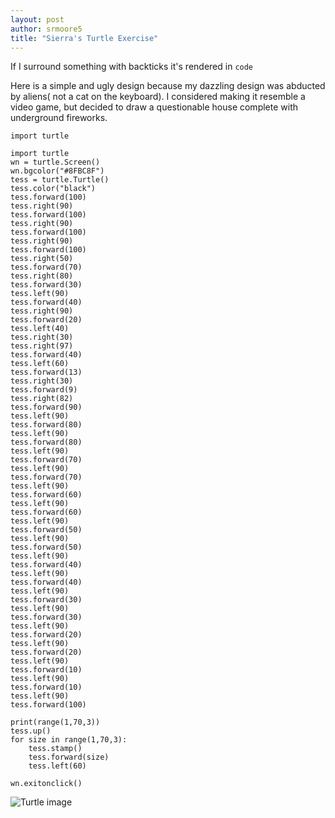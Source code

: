 ```yaml
---
layout: post
author: srmoore5
title: "Sierra's Turtle Exercise"
---
```


If I surround something with backticks it's rendered in `code`

Here is a simple and ugly design because my dazzling design was abducted by aliens( not a cat on the keyboard).
I considered making it resemble a video game, but decided to draw a questionable house
complete with underground fireworks.

```
import turtle

import turtle
wn = turtle.Screen()
wn.bgcolor("#8FBC8F")
tess = turtle.Turtle()
tess.color("black")
tess.forward(100) 
tess.right(90) 
tess.forward(100) 
tess.right(90) 
tess.forward(100) 
tess.right(90) 
tess.forward(100) 
tess.right(50) 
tess.forward(70)
tess.right(80)
tess.forward(30)
tess.left(90)
tess.forward(40)
tess.right(90)
tess.forward(20)
tess.left(40)
tess.right(30)
tess.right(97)
tess.forward(40)
tess.left(60)
tess.forward(13)
tess.right(30)
tess.forward(9)
tess.right(82)
tess.forward(90) 
tess.left(90)
tess.forward(80)
tess.left(90)
tess.forward(80)
tess.left(90)
tess.forward(70)
tess.left(90)
tess.forward(70)
tess.left(90)
tess.forward(60)
tess.left(90)
tess.forward(60)
tess.left(90)
tess.forward(50)
tess.left(90)
tess.forward(50)
tess.left(90)
tess.forward(40)
tess.left(90)
tess.forward(40)
tess.left(90)
tess.forward(30)
tess.left(90)
tess.forward(30)
tess.left(90)
tess.forward(20)
tess.left(90)
tess.forward(20)
tess.left(90)
tess.forward(10)
tess.left(90)
tess.forward(10)
tess.left(90)
tess.forward(100)

print(range(1,70,3))
tess.up()
for size in range(1,70,3):
    tess.stamp()
    tess.forward(size)
    tess.left(60)

wn.exitonclick()
```

![Turtle image](http://farm8.staticflickr.com/7378/12005564584_5df32aac49_o.png)
